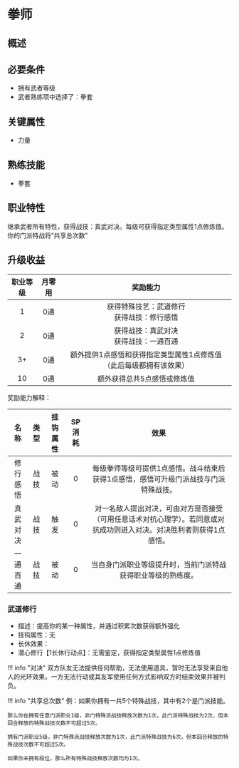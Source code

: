 # 拳师

## 概述



## 必要条件

* 拥有武者等级
* 武者熟练项中选择了：拳套

## 关键属性

* 力量

## 熟练技能

* 拳套
  
## 职业特性

继承武者所有特性，获得战技：真武对决。每级可获得指定类型属性1点修炼值。你的门派特战将“共享总次数”

## 升级收益

职业等级|月零用|奖励能力
:--:|:--:|:--:
1|0通|获得特殊技艺：武道修行<br>获得战技：修行感悟
2|0通|获得战技：真武对决<br>获得战技：一通百通
3+|0通|额外提供1点感悟和获得指定类型属性1点修炼值（此后每级都拥有该效果）
10|0通|额外获得总共5点感悟或修炼值

奖励能力解释：

名称|类型|挂钩属性|SP消耗|效果
:--:|:--:|:--:|:--:|:--:
修行感悟|战技|被动|0|每级拳师等级可提供1点感悟。战斗结束后获得1点感悟，感悟可升级门派战技与门派特殊战技。
真武对决|战技|触发|0|对一名敌人提出对决，可由对方是否接受（可用任意话术对抗心理学）。若同意或对抗成功则进入对决。对决胜利者则获得1点感悟。
一通百通|战技|被动|0|当自身门派职业等级提升时，当前门派特战获得职业等级的熟练度。

### 武道修行

* 描述：提高你的某一种属性，并通过积累次数获得额外强化
* 挂钩属性：无
* 长休效果：
* 潜心修行【1长休行动点】：无需鉴定，获得指定类型属性1点修炼值

!!! info "对决"
    双方队友无法提供任何帮助，无法使用道具，暂时无法享受来自他人的光环效果。一方无法行动或其友军使用任何方式影响双方时结束效果并被判负。

!!! info "共享总次数"
    例：如果你拥有一共5个特殊战技，其中有2个是门派技能。
    
    那么你在拥有任意门派职业1级，非门特殊派战技释放次数为1次，此门派特殊战技为2次，但本回合释放的特殊战技次数不可超过5次。
    
    拥有门派职业5级，非门特殊派战技释放次数为1次，此门派特殊战技为6次，但本回合释放的特殊战技次数不可超过5次。
    
    如果你未拥有段位，那么所有特殊战技释放次数均为1次。
